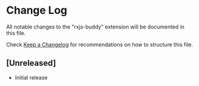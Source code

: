 # Change Log

All notable changes to the "rxjs-buddy" extension will be documented in this file.

Check [Keep a Changelog](http://keepachangelog.com/) for recommendations on how to structure this file.

## [Unreleased]

- Initial release